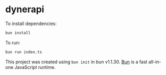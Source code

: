 # dynerapi

To install dependencies:

```bash
bun install
```

To run:

```bash
bun run index.ts
```

This project was created using `bun init` in bun v1.1.30. [Bun](https://bun.sh) is a fast all-in-one JavaScript runtime.
